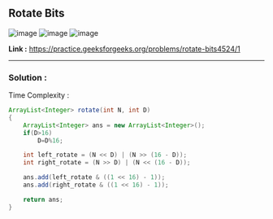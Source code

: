 ## Rotate Bits 

![image](https://user-images.githubusercontent.com/23376002/170107886-b5fdbba9-6634-4cb2-a446-7aa7efab5ed6.png)
![image](https://user-images.githubusercontent.com/23376002/170108004-09bbe712-c27b-4521-abd2-11f6ddc021db.png)
![image](https://user-images.githubusercontent.com/23376002/170107946-31eb4124-b3b8-46f8-afe0-c3045a274cec.png)


**Link :** https://practice.geeksforgeeks.org/problems/rotate-bits4524/1


--------------------------------------------------------------------------------------------------------------------------------------------------


### Solution :

Time Complexity :


```java
ArrayList<Integer> rotate(int N, int D)
{
    ArrayList<Integer> ans = new ArrayList<Integer>();
    if(D>16)
        D=D%16;

    int left_rotate = (N << D) | (N >> (16 - D));
    int right_rotate = (N >> D) | (N << (16 - D));

    ans.add(left_rotate & ((1 << 16) - 1));
    ans.add(right_rotate & ((1 << 16) - 1));

    return ans;
}
```


